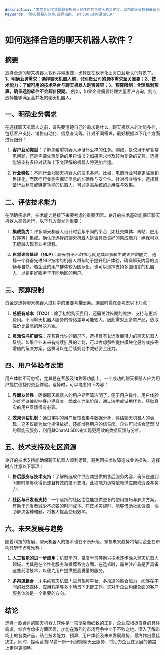 ```yaml
---
description: "本文介绍了选择聊天机器人软件时的关键因素和建议，以帮助企业找到最适合自身需求的解决方案。"
keywords: "聊天机器人软件,选择指南, IM SDK,即时通讯SDK"
---
```

# 如何选择合适的聊天机器人软件？

## 摘要

选择合适的聊天机器人软件非常重要，尤其是在数字化业务日益增长的背景下。**1、明确业务需求：选择聊天机器人前，识别贵公司的具体需求至关重要；2、技术能力：了解可用的技术平台与聊天机器人是否兼容；3、预算限制：合理规划预算，确保选购软件不会超出预期。** 例如，如果企业需要处理大量客户咨询，则应选择能够满足高并发的聊天机器人。 

## 一、明确业务需求

在选择聊天机器人之前，首先要清楚自己的需求是什么。聊天机器人的功能多样，包括客户支持、销售自动化、信息查询等。针对不同需求，最好根据以下几个方面进行细分：

1. **客户互动类型**：了解您希望机器人承担什么样的任务。例如，是仅用于解答常见问题，还是需要处理复杂的用户请求？如果需求涉及较为复杂的交互，选择能够支持多轮对话和上下文理解的机器人将更加合适。

2. **行业特性**：不同行业对聊天机器人的需求各异。比如，电商行业可能更注重销售转化，而医疗行业则需保证信息的准确性与安全性。针对行业特性，选择具备行业标签或特定功能的机器人，可以提高系统的适用性与效果。

## 二、评估技术能力

在明确需求后，技术能力是接下来要考虑的重要因素。良好的技术基础能保证聊天机器人高效运行，以下几方面尤为重要：

1. **集成能力**：许多聊天机器人设计时会与不同的平台（如社交媒体、网站、应用程序等）集成。确认所选择的聊天机器人是否具备良好的集成能力，确保可以无缝融入现有业务流程。

2. **自然语言处理（NLP）**：聊天机器人的核心就是其理解和生成语言的能力。选择一个具备先进NLP技术的机器人将有助于提升用户体验，确保聊天内容的流畅与自然。若企业的用户群体较为国际化，也可以选择支持多国语言的机器人，以便更好服务于不同地区的用户。

## 三、预算限制

资金是选择聊天机器人过程中的重要考量因素。选型时需综合考虑以下几点：

1. **总拥有成本（TCO）**：除了初始购买费用，还需关注长期的维护、支持与更新费用。不同聊天机器人服务的价格差异可能较大，因此需对比多款产品，选取性价比最高的解决方案。

2. **灵活性与扩展性**：在预算允许的情况下，选择具有长远发展潜力的聊天机器人系统。如果企业未来有持续扩展的计划，可以考虑那些提供模块化服务或按需增值的解决方案。这样可以在后续规划中减轻资金压力。

## 四、用户体验与反馈

用户体验不可忽视，尤其是在客服及销售等功能上。一个成功的聊天机器人应为用户提供便捷的交互体验。选择时，可以考虑如下内容：

1. **界面友好性**：确保聊天机器人的用户界面简洁明了，便于用户操作。用户体验的好坏直接影响客户满意度，因此在选型阶段，通过演示或试用环节，获取真实的用户反馈很有必要。

2. **效果评估机制**：通过定期的用户反馈收集与数据分析，评估聊天机器人的表现。这不仅能为优化提供依据，还能增强用户的信任度。企业可以结合蓝莺IM的智能云服务，利用其ChatAI SDK来实现更高效的数据反馈与分析。

## 五、技术支持及社区资源

良好的技术支持能确保聊天机器人顺利运营，避免因技术故障造成业务损失。选择时应注意以下事项：

1. **售后服务与技术支持**：了解所选软件供应商提供的售后服务内容，确保在遇到问题时能够获得迅速且有效的技术支持。此项能力通常依赖供应商的资源与实力。

2. **社区与开发者支持**：一个活跃的社区往往能提供更多的使用技巧与解决方案，有助于开发者减少不必要的时间成本。在技术实施时，能够借助社区资源，协助解决各种难题，将极大提高使用效率。

## 六、未来发展与趋势

随着科技的发展，聊天机器人的技术也在不断升级，掌握未来趋势将帮助企业在市场竞争中占得先机：

1. **人工智能的进一步应用**：机器学习、深度学习等新兴技术逐步融入聊天机器人领域，尤其是在个性化服务和推荐系统方面。在选择时，需关注产品是否具备这些前沿技术，以便为用户提供更高质量的服务。

2. **多渠道整合**：未来的聊天机器人应具备跨平台、多渠道的整合能力，能够在不同的社交媒体、应用程序等多个场景下无缝工作。这对于企业构建全面的客户服务体验是一个重要的方向。

## 结论

选择一款合适的聊天机器人软件是一项复杂而细致的工作，企业应根据自身的具体需求，综合考虑多方面因素，才能在激烈的市场竞争中立于不败之地。深入了解市场上的各类产品，结合技术能力、预算、用户体验及未来发展趋势，最终作出最佳决策。同时，探索蓝莺IM这一新一代智能聊天云服务，将助力企业在发展的道路上走得更顺畅。
